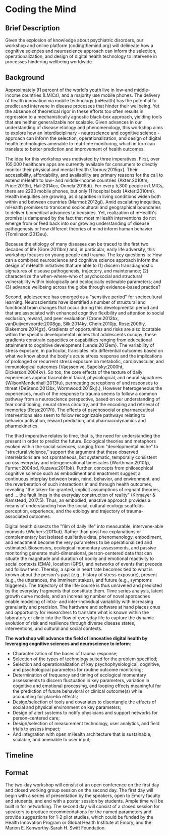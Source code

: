 # Coding the Mind
## Brief Description
Given the explosion of knowledge about psychiatric disorders, our workshop and online platform (codingthemind.org) will delineate how a cognitive sciences and neuroscience approach can inform the selection, operationalization, and design of digital health technology to intervene in processes hindering wellbeing worldwide.
## Background
Approximately 91 percent of the world's youth live in low-and middle-income countries (LMICs), and a majority use mobile phones. The delivery of health innovation via mobile technology (mHealth) has the potential to predict and intervene in disease processes that hinder their wellbeing. Yet the absence of theoretical rigor in these efforts too often results in regression to a mechanistically agnostic black-box approach, yielding tools that are neither generalizable nor scalable. Given advances in our understanding of disease etiology and phenomenology, this workshop aims to explore how an interdisciplinary - neuroscience and cognitive science - approach can inform the selection, operationalization, and design of digital health technologies amenable to real-time monitoring, which in turn can translate to better prediction and improvement of health outcomes. 

The idea for this workshop was motivated by three imperatives.  First, over 165,000 healthcare apps are currently available for consumers to directly monitor their physical and mental health {Torous:2015gx}. Their accessibility, affordability, and availability are primary reasons for the call to extend mHealth to low- and middle-income countries {Akter:2010tm, Price:2013kt, Hall:2014cc, Onnela:2016di}. For every 5,300 people in LMICs, there are 2293 mobile phones, but only 11 hospital beds {Akter:2010tm}. Health inequities are growing, as disparities in living conditions widen both within and between countries {Marmot:2012gi}. Amid escalating inequities, mHealth promises to transcend sociocultural and geographical boundaries to deliver biomedical advances to bedsides. Yet, realization of mHealth's promise is dampened by the fact that most mHealth interventions do not emerge from or feed back into our growing understanding of disease pathogenesis or how different theories of mind inform human behavior {Tomlinson:2013eu}. 

Because the etiology of many diseases can be traced to the first two decades of life {Gore:2011bm} and, in particular, early life adversity, this workshop focuses on young people and trauma. The key questions is: How can a combined neuroscience and cognitive science approach inform the design of mHealth initiatives that are able to (1) discern transdiagnostic signatures of disease pathogenesis, trajectory, and maintenance; (2) characterize the when-where-who of psychosocial and structural vulnerability within biologically and ecologically estimable parameters; and (3) advance wellbeing across the globe through evidence-based practice? 

Second, adolescence has emerged as a "sensitive period" for sociocultural learning. Neuroscientists have identified a number of structural and functional brain changes that occur during this developmental period and that are associated with enhanced cognitive flexibility and attention to social exclusion, reward, and peer evaluation {Crone:2012bx, vanDuijvenvoorde:2008gp, Silk:2014ky, Chein:2010jp, Rose:2006iy, Blakemore:2014gz}. Gradients of opportunities and risks are also locatable within the specific developmental niches that adolescents occupy; these gradients constrain capacities or capabilities ranging from educational attainment to cognitive development {Lende:2012em}. The variability of stress exposure, in particular, translates into differential outcomes based on what we know about the body's acute stress response and the implications of prolonged or recurrent stress exposure on metabolic, cardiovascular, and immunological outcomes {Vaessen:ve, Sapolsky:2000ht, Dickerson:2004kv}. So too, the core effects of the texture of daily experiences appear traceable in facial, physiological, and neural signatures {WilsonMendenhall:2013fu}, permeating perceptions of and responses to threat {DeSteno:2013bx, Wormwood:2015kj}.), However heterogeneous the experiences, much of the response to trauma seems to follow a common pathway from a neuroscience perspective, based on our understanding of fear conditioning, neural stress circuitry, and the encoding and retrieval of memories {Ross:2017fi}. The effects of psychosocial or pharmaceutical interventions also seem to follow recognizable pathways relating to behavior activation, reward prediction, and pharmacodynamics and pharmokinetics. 

The third imperative relates to time, that is, the need for understanding the present in order to predict the future. Ecological theories and metaphors evoked within the social sciences, ranging from "developmental niche" to "structural violence," support the argument that these observed interrelations are not spontaneous, but systematic, temporally consistent across everyday and intergenerational timescales {Worthman:2010fp, Farmer:2004bd, Kuzawa:2011bk}. Further, concepts from philosophical cognitive science such as embodiment and enactment suggest a continuous interplay between brain, mind, behavior, and environment, and the reverberation of such interactions in and through health outcomes, revealing "the taken-for-granted, implicit assumptions of regnant theories, and … the fault lines in the everyday construction of reality" (Kirmayer & Ramstead, 2017:5). Thus, an embodied, enactive approach provides a means of understanding how the social, cultural ecology scaffolds perception, experience, and the etiology and trajectory of trauma-associated outcomes. 

Digital health dissects the "film of daily life" into measurable, intervene-able moments {Wichers:2011kd}. Rather than post hoc explanations or complementary but isolated qualitative data, phenomenology, embodiment, and enactment become the very parameters to be operationalized and estimated. Biosensors, ecological momentary assessments, and passive monitoring generate multi-dimensional, person-centered data that can situate the magnitude and duration of bodily and emotional reactivity to social contexts (EMA), location (GPS), and networks of events that precede and follow them. Thereby, a spike in heart rate becomes tied to what is known about the person's past (e.g., history of stress exposure), present (e.g., the utterances, the imminent stakes), and future (e.g., symptoms triggered). The trajectory of the life-course is thus unraveled and predicted by the everyday fragments that constitute them. Time series analysis, latent growth curve models, and an increasing number of novel approaches enable modeling of intra- and inter-individual variability with increasing granularity and precision. The hardware and software at hand places onus and opportunity for researchers to translate what is known within the laboratory or clinic into the flow of everyday life to capture the dynamic evolution of risk and resilience through diverse disease states, interventions, and cultural and social contexts. 

**The workshop will advance the field of innovative digital health by leveraging cognitive sciences and neuroscience to inform**: 
* Characterization of the bases of trauma response; 
* Selection of the types of technology suited for the problem specified; 
* Selection and operationalization of key psychophysiological, cognitive, and psychological parameters for routine outcome monitoring; 
* Determination of frequency and timing of ecological momentary assessments to discern fluctuation in key parameters, variation in cognitive and emotional processing, and looping effects meaningful for the prediction of future behavioral or clinical outcome(s) while accounting for placebo effects; 
* Design/selection of tools and covariates to disentangle the effects of social and physical environment on key parameters; 
* Design of alert systems to notify physicians and support networks for person-centered care; 
* Design/selection of measurement technology, user analytics, and field trials to assess impact; 
* And integration with open mHealth architecture that is sustainable, scalable, and amenable to user input; 

## Timeline

## Format
The two-day workshop will consist of an open conference on the first day and closed working group session on the second day. The first day will begin with a series of presentation by the speakers, open to Emory faculty and students, and end with a poster session by students. Ample time will be built in for networking. The second day will consist of a closed session for speakers to produce recommendations for the named parameters and provide suggestions for 1-2 pilot studies, which could be funded by the Health Innovation Program or Global Health Institute at Emory, and the Marion E. Kenworthy-Sarah H. Swift Foundation.

